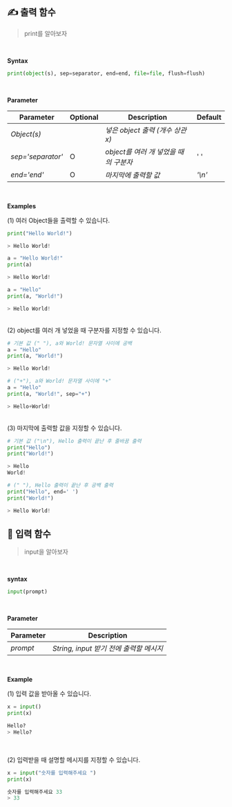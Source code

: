 ## ✍️ 출력 함수

> print를 알아보자

<br >

**Syntax**

```python
print(object(s), sep=separator, end=end, file=file, flush=flush)
```

<br >

**Parameter**

| Parameter         | Optional | Description                           | Default |
| ----------------- | -------- | ------------------------------------- | ------- |
| _Object(s)_       |          | _넣은 object 출력 (개수 상관 x)_      |
| _sep='separator'_ | O        | _object를 여러 개 넣었을 때의 구분자_ | ' '     |
| _end='end'_       | O        | _마지막에 출력할 값_                  | _'\n'_  |

<br >

**Examples**

(1) 여러 Object들을 출력할 수 있습니다.

```python
print("Hello World!")

> Hello World!
```

```python
a = "Hello World!"
print(a)

> Hello World!
```

```python
a = "Hello"
print(a, "World!")

> Hello World!
```

<br >
(2) object를 여러 개 넣었을 때 구분자를 지정할 수 있습니다.

```python
# 기본 값 (" "), a와 World! 문자열 사이에 공백
a = "Hello"
print(a, "World!")

> Hello World!
```

```python
# ("+"), a와 World! 문자열 사이에 "+"
a = "Hello"
print(a, "World!", sep="+")

> Hello+World!
```

<br >
(3) 마지막에 출력할 값을 지정할 수 있습니다.

```python
# 기본 값 ("\n"), Hello 출력이 끝난 후 줄바꿈 출력
print("Hello")
print("World!")

> Hello
World!
```

```python
# (" "), Hello 출력이 끝난 후 공백 출력
print("Hello", end=' ')
print("World!")

> Hello World!
```

## 📖 입력 함수

> input을 알아보자

<br >

**syntax**

```python
input(prompt)
```

<br >

**Parameter**

| Parameter | Description                             |
| --------- | --------------------------------------- |
| _prompt_  | _String, input 받기 전에 출력할 메시지_ |

<br >

**Example**

(1) 입력 값을 받아올 수 있습니다.

```python
x = input()
print(x)

Hello?
> Hello?
```

<br>

(2) 입력받을 때 설명할 메시지를 지정할 수 있습니다.

```python
x = input("숫자를 입력해주세요 ")
print(x)

숫자를 입력해주세요 33
> 33
```
